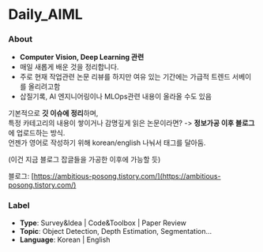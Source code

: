 # Daily_AIML

### About
- **Computer Vision, Deep Learning 관련**
- 매일 새롭게 배운 것을 정리합니다.
- 주로 현재 작업관련 논문 리뷰를 하지만 여유 있는 기간에는 가급적 트렌드 서베이를 올리려고함
- 삽질기록, AI 엔지니어링이나 MLOps관련 내용이 올라올 수도 있음


기본적으로 **깃 이슈에 정리**하며,  
특정 카테고리의 내용이 쌓이거나 감명깊게 읽은 논문이라면? -> **정보가공 이후 블로그**에 업로드하는 방식.  
언젠가 영어로 작성하기 위해 korean/english 나눠서 태그를 달아둠.


(이건 지금 블로그 잡글들을 가공한 이후에 가능할 듯)


블로그: [https://ambitious-posong.tistory.com/](https://ambitious-posong.tistory.com/)


### Label
- **Type**: Survey&Idea | Code&Toolbox | Paper Review
- **Topic**: Object Detection, Depth Estimation, Segmentation...
- **Language**: Korean | English
